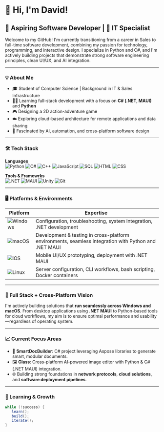 # 👋 Hi, I'm David!

## 🚀 Aspiring Software Developer | 💼 IT Specialist

Welcome to my GitHub! I'm currently transitioning from a career in Sales to full-time software development, combining my passion for technology, programming, and interactive design. I specialize in Python and C#, and I'm actively building projects that demonstrate strong software engineering principles, clean UI/UX, and AI integration.
 
---

### 💡 About Me
- 🎓 Student of Computer Science | Background in IT & Sales Infrastructure
- 👨‍💻 Learning full-stack development with a focus on **C# (.NET, MAUI)** and **Python**
- 🎮 Designing a 2D action-adventure game 
- ☁️ Exploring cloud-based architecture for remote applications and data sharing
- 🧠 Fascinated by AI, automation, and cross-platform software design

---

### 🛠️ Tech Stack

**Languages**  
![Python](https://img.shields.io/badge/Python-3776AB?style=flat&logo=python&logoColor=white)
![C#](https://img.shields.io/badge/C%23-239120?style=flat&logo=c-sharp&logoColor=white)
![C++](https://img.shields.io/badge/C++-00599C?style=flat&logo=c%2B%2B&logoColor=white)
![JavaScript](https://img.shields.io/badge/JavaScript-F7DF1E?style=flat&logo=javascript&logoColor=black)
![SQL](https://img.shields.io/badge/SQL-4479A1?style=flat&logo=mysql&logoColor=white)
![HTML](https://img.shields.io/badge/HTML5-E34F26?style=flat&logo=html5&logoColor=white)
![CSS](https://img.shields.io/badge/CSS3-1572B6?style=flat&logo=css3&logoColor=white)

**Tools & Framewrks**  
![.NET](https://img.shields.io/badge/-.NET-512BD4?style=flat&logo=dotnet&logoColor=white)
![MAUI](https://img.shields.io/badge/-MAUI-512BD4?style=flat&logo=dotnet)
![Unity](https://img.shields.io/badge/-Unity-000000?style=flat&logo=unity&logoColor=white)
![Git](https://img.shields.io/badge/-Git-F05032?style=flat&logo=git&logoColor=white)

---

### 🖥️ Platforms & Environments

| Platform | Expertise |
|----------|-----------|
| ![Windows](https://img.shields.io/badge/-Windows-0078D6?style=for-the-badge&logo=windows&logoColor=white) | Configuration, troubleshooting, system integration, .NET development |
| ![macOS](https://img.shields.io/badge/-macOS-000000?style=for-the-badge&logo=apple&logoColor=white) | Development & testing in cross-platform environments, seamless integration with Python and .NET MAUI |
| ![iOS](https://img.shields.io/badge/-iOS-000000?style=for-the-badge&logo=apple&logoColor=white) | Mobile UI/UX prototyping, deployment with .NET MAUI |
| ![Linux](https://img.shields.io/badge/-Linux-FCC624?style=for-the-badge&logo=linux&logoColor=black) | Server configuration, CLI workflows, bash scripting, Docker containers |

---

### 🧰 Full Stack + Cross-Platform Vision

I'm actively building solutions that **run seamlessly across Windows and macOS**. From desktop applications using **.NET MAUI** to Python-based tools for cloud workflows, my aim is to ensure optimal performance and usability—regardless of operating system.

---

### 📈 Current Focus Areas
- 🧩 **SmartDocBuilder**: C# project leveraging Aspose libraries to generate smart, modular documents.
- 🖼 **Glass**: Cross-platform AI-powered image editor with Python & C# (.NET MAUI) integration.
- 🌐 Building strong foundations in **network protocols**, **cloud solutions**, and **software deployment pipelines**.

---

### 🌱 Learning & Growth

```csharp
while (!success) {
   learn();
   build();
   iterate();
}
